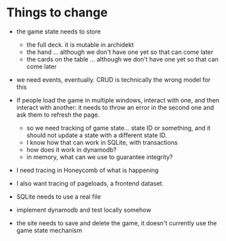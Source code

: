 # Things to change

- the game state needs to store

  - the full deck. it is mutable in archidekt
  - the hand ... although we don't have one yet so that can come later
  - the cards on the table ... although we don't have one yet so that can come later

- we need events, eventually. CRUD is technically the wrong model for this


- If people load the game in multiple windows, interact with one, and then interact with another: it needs to throw an error in the second one and ask them to refresh the page.

  - so we need tracking of game state... state ID or something, and it should not update a state with a different state ID.
  - I know how that can work in SQLite, with transactions
  - how does it work in dynamodb?
  - in memory, what can we use to guarantee integrity?

- I need tracing in Honeycomb of what is happening

- I also want tracing of pageloads, a frontend dataset.

- SQLite needs to use a real file

- implement dynamodb and test locally somehow

- the site needs to save and delete the game, it doesn't currently use the game state mechanism
